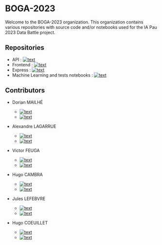 # BOGA-2023

Welcome to the BOGA-2023 organization. This organization contains various repositories with source code and/or notebooks used for the IA Pau 2023 Data Battle project.

## Repositories  

- API : [![text](https://img.shields.io/badge/GitHub-100000?style=for-the-badge&logo=github&logoColor=white)](https://github.com/Boga-2023/api)
- Frontend : [![text](https://img.shields.io/badge/GitHub-100000?style=for-the-badge&logo=github&logoColor=white)](https://github.com/Boga-2023/frontend)
- Express : [![text](https://img.shields.io/badge/GitHub-100000?style=for-the-badge&logo=github&logoColor=white)](https://github.com/Boga-2023/convert-pdf)
- Machine Learning and tests notebooks : [![text](https://img.shields.io/badge/GitHub-100000?style=for-the-badge&logo=github&logoColor=white)](https://github.com/Boga-2023/ml)

## Contributors  

- Dorian MAILHÉ
  - [![text](https://img.shields.io/badge/LinkedIn-0077B5?style=for-the-badge&logo=linkedin&logoColor=white)](https://www.linkedin.com/in/dorian-mailhe/)
  - [![text](https://img.shields.io/badge/GitHub-100000?style=for-the-badge&logo=github&logoColor=white)](https://github.com/Dodoboulistick)

- Alexandre LAGARRUE
  - [![text](https://img.shields.io/badge/LinkedIn-0077B5?style=for-the-badge&logo=linkedin&logoColor=white)](https://www.linkedin.com/in/alexandre-lagarrue-6561091bb/)
  - [![text](https://img.shields.io/badge/GitHub-100000?style=for-the-badge&logo=github&logoColor=white)](https://github.com/lagarrueal)

- Victor FEUGA
  - [![text](https://img.shields.io/badge/LinkedIn-0077B5?style=for-the-badge&logo=linkedin&logoColor=white)](https://www.linkedin.com/in/victor-feuga/)
  - [![text](https://img.shields.io/badge/GitHub-100000?style=for-the-badge&logo=github&logoColor=white)](https://github.com/vicfeuga)

- Hugo CAMBRA
  - [![text](https://img.shields.io/badge/LinkedIn-0077B5?style=for-the-badge&logo=linkedin&logoColor=white)](https://www.linkedin.com/in/hugo-cambra-lefebvre-9735531a6/)
  - [![text](https://img.shields.io/badge/GitHub-100000?style=for-the-badge&logo=github&logoColor=white)](https://github.com/Hugo-Cambra)

- Jules LEFEBVRE
  - [![text](https://img.shields.io/badge/LinkedIn-0077B5?style=for-the-badge&logo=linkedin&logoColor=white)](https://www.linkedin.com/in/jules-lefebvre-1b89b822b/)
  - [![text](https://img.shields.io/badge/GitHub-100000?style=for-the-badge&logo=github&logoColor=white)](https://github.com/juleslefebvre)

- Hugo COEUILLET
  - [![text](https://img.shields.io/badge/LinkedIn-0077B5?style=for-the-badge&logo=linkedin&logoColor=white)](https://www.linkedin.com/in/hugo-coeuillet/)
  - [![text](https://img.shields.io/badge/GitHub-100000?style=for-the-badge&logo=github&logoColor=white)](https://github.com/HugoCllt)